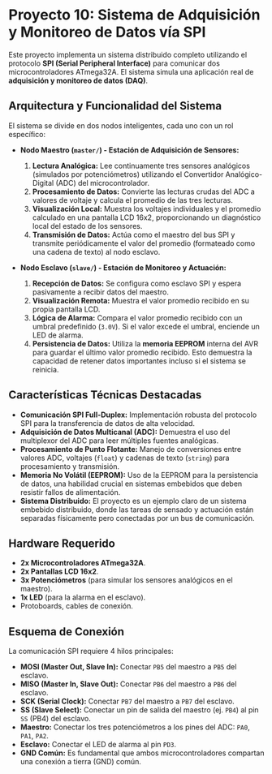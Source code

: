 # Proyecto 10: Sistema de Adquisición y Monitoreo de Datos vía SPI

Este proyecto implementa un sistema distribuido completo utilizando el protocolo **SPI (Serial Peripheral Interface)** para comunicar dos microcontroladores ATmega32A. El sistema simula una aplicación real de **adquisición y monitoreo de datos (DAQ)**.

## Arquitectura y Funcionalidad del Sistema

El sistema se divide en dos nodos inteligentes, cada uno con un rol específico:

*   **Nodo Maestro (`master/`) - Estación de Adquisición de Sensores:**
    1.  **Lectura Analógica:** Lee continuamente tres sensores analógicos (simulados por potenciómetros) utilizando el Convertidor Analógico-Digital (ADC) del microcontrolador.
    2.  **Procesamiento de Datos:** Convierte las lecturas crudas del ADC a valores de voltaje y calcula el promedio de las tres lecturas.
    3.  **Visualización Local:** Muestra los voltajes individuales y el promedio calculado en una pantalla LCD 16x2, proporcionando un diagnóstico local del estado de los sensores.
    4.  **Transmisión de Datos:** Actúa como el maestro del bus SPI y transmite periódicamente el valor del promedio (formateado como una cadena de texto) al nodo esclavo.

*   **Nodo Esclavo (`slave/`) - Estación de Monitoreo y Actuación:**
    1.  **Recepción de Datos:** Se configura como esclavo SPI y espera pasivamente a recibir datos del maestro.
    2.  **Visualización Remota:** Muestra el valor promedio recibido en su propia pantalla LCD.
    3.  **Lógica de Alarma:** Compara el valor promedio recibido con un umbral predefinido (`3.0V`). Si el valor excede el umbral, enciende un LED de alarma.
    4.  **Persistencia de Datos:** Utiliza la **memoria EEPROM** interna del AVR para guardar el último valor promedio recibido. Esto demuestra la capacidad de retener datos importantes incluso si el sistema se reinicia.

## Características Técnicas Destacadas
*   **Comunicación SPI Full-Duplex:** Implementación robusta del protocolo SPI para la transferencia de datos de alta velocidad.
*   **Adquisición de Datos Multicanal (ADC):** Demuestra el uso del multiplexor del ADC para leer múltiples fuentes analógicas.
*   **Procesamiento de Punto Flotante:** Manejo de conversiones entre valores ADC, voltajes (`float`) y cadenas de texto (`string`) para procesamiento y transmisión.
*   **Memoria No Volátil (EEPROM):** Uso de la EEPROM para la persistencia de datos, una habilidad crucial en sistemas embebidos que deben resistir fallos de alimentación.
*   **Sistema Distribuido:** El proyecto es un ejemplo claro de un sistema embebido distribuido, donde las tareas de sensado y actuación están separadas físicamente pero conectadas por un bus de comunicación.

## Hardware Requerido
*   **2x Microcontroladores ATmega32A**.
*   **2x Pantallas LCD 16x2**.
*   **3x Potenciómetros** (para simular los sensores analógicos en el maestro).
*   **1x LED** (para la alarma en el esclavo).
*   Protoboards, cables de conexión.

## Esquema de Conexión
La comunicación SPI requiere 4 hilos principales:

*   **MOSI (Master Out, Slave In):** Conectar `PB5` del maestro a `PB5` del esclavo.
*   **MISO (Master In, Slave Out):** Conectar `PB6` del maestro a `PB6` del esclavo.
*   **SCK (Serial Clock):** Conectar `PB7` del maestro a `PB7` del esclavo.
*   **SS (Slave Select):** Conectar un pin de salida del maestro (ej. `PB4`) al pin `SS` (PB4) del esclavo.
*   **Maestro:** Conectar los tres potenciómetros a los pines del ADC: `PA0`, `PA1`, `PA2`.
*   **Esclavo:** Conectar el LED de alarma al pin `PD3`.
*   **GND Común:** Es fundamental que ambos microcontroladores compartan una conexión a tierra (GND) común.